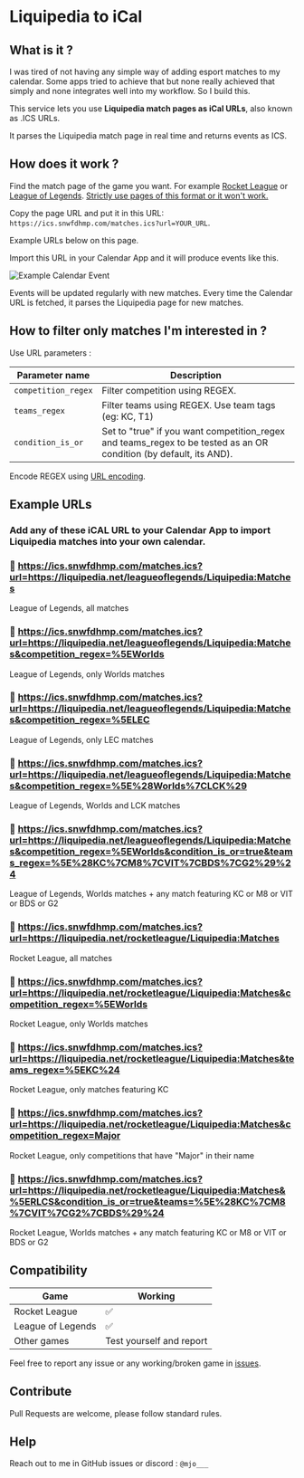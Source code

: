 # Liquipedia to iCal

## What is it ?

I was tired of not having any simple way of adding esport matches to my calendar. Some apps tried to achieve that but none really achieved that simply and none integrates well into my workflow. So I build this.

This service lets you use **Liquipedia match pages as iCal URLs**, also known as .ICS URLs.

It parses the Liquipedia match page in real time and returns events as ICS.

## How does it work ?

Find the match page of the game you want. For example [Rocket League](https://liquipedia.net/rocketleague/Liquipedia:Matches) or [League of Legends](https://liquipedia.net/leagueoflegends/Liquipedia:Matches). <ins>Strictly use pages of this format or it won't work.</ins>

Copy the page URL and put it in this URL: `https://ics.snwfdhmp.com/matches.ics?url=YOUR_URL`.

Example URLs below on this page.

Import this URL in your Calendar App and it will produce events like this.

![Example Calendar Event](https://i.imgur.com/ygMA306.png)

Events will be updated regularly with new matches. Every time the Calendar URL is fetched, it parses the Liquipedia page for new matches.

## How to filter only matches I'm interested in ?

Use URL parameters :

| Parameter name      | Description                                                                                                        |
| ------------------- | ------------------------------------------------------------------------------------------------------------------ |
| `competition_regex` | Filter competition using REGEX.                                                                                    |
| `teams_regex`       | Filter teams using REGEX. Use team tags (eg: KC, T1)                                                               |
| `condition_is_or`   | Set to "true" if you want competition_regex and teams_regex to be tested as an OR condition (by default, its AND). |

Encode REGEX using [URL encoding](https://www.urlencoder.org/).

## Example URLs

### Add any of these iCAL URL to your Calendar App to import Liquipedia matches into your own calendar.

### 📅 https://ics.snwfdhmp.com/matches.ics?url=https://liquipedia.net/leagueoflegends/Liquipedia:Matches

League of Legends, all matches

### 📅 https://ics.snwfdhmp.com/matches.ics?url=https://liquipedia.net/leagueoflegends/Liquipedia:Matches&competition_regex=%5EWorlds

League of Legends, only Worlds matches

### 📅 https://ics.snwfdhmp.com/matches.ics?url=https://liquipedia.net/leagueoflegends/Liquipedia:Matches&competition_regex=%5ELEC

League of Legends, only LEC matches

### 📅 https://ics.snwfdhmp.com/matches.ics?url=https://liquipedia.net/leagueoflegends/Liquipedia:Matches&competition_regex=%5E%28Worlds%7CLCK%29

League of Legends, Worlds and LCK matches

### 📅 https://ics.snwfdhmp.com/matches.ics?url=https://liquipedia.net/leagueoflegends/Liquipedia:Matches&competition_regex=%5EWorlds&condition_is_or=true&teams_regex=%5E%28KC%7CM8%7CVIT%7CBDS%7CG2%29%24

League of Legends, Worlds matches + any match featuring KC or M8 or VIT or BDS or G2

### 📅 https://ics.snwfdhmp.com/matches.ics?url=https://liquipedia.net/rocketleague/Liquipedia:Matches

Rocket League, all matches

### 📅 https://ics.snwfdhmp.com/matches.ics?url=https://liquipedia.net/rocketleague/Liquipedia:Matches&competition_regex=%5EWorlds

Rocket League, only Worlds matches

### 📅 https://ics.snwfdhmp.com/matches.ics?url=https://liquipedia.net/rocketleague/Liquipedia:Matches&teams_regex=%5EKC%24

Rocket League, only matches featuring KC

### 📅 https://ics.snwfdhmp.com/matches.ics?url=https://liquipedia.net/rocketleague/Liquipedia:Matches&competition_regex=Major

Rocket League, only competitions that have "Major" in their name

### 📅 https://ics.snwfdhmp.com/matches.ics?url=https://liquipedia.net/rocketleague/Liquipedia:Matches&%5ERLCS&condition_is_or=true&teams=%5E%28KC%7CM8%7CVIT%7CG2%7CBDS%29%24

Rocket League, Worlds matches + any match featuring KC or M8 or VIT or BDS or G2

## Compatibility

| Game              | Working                  |
| ----------------- | ------------------------ |
| Rocket League     | ✅                       |
| League of Legends | ✅                       |
| Other games       | Test yourself and report |

Feel free to report any issue or any working/broken game in [issues](https://github.com/snwfdhmp/liquipedia-cal/issues).

## Contribute

Pull Requests are welcome, please follow standard rules.

## Help

Reach out to me in GitHub issues or discord : `@mjo___`
